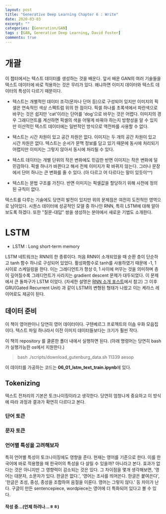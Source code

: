 ```yaml
---
layout: post
title: "Generative Deep Learning Chapter 6 : Write"
date: 2020-03-03
excerpt: ""
categories: [Generation/GAN]
tags : [GAN, Generative Deep Learning, David Foster]
comments: true
---
```


# 개괄

이 챕터에서는 텍스트 데이터를 생성하는 것을 배운다. 앞서 배운 GAN의 여러 기술들을 텍스트 데이터에 바로 적용하는 것은 무리가 있다.
왜냐하면 이미지 데이터와 텍스트 데이터의 특성이 다르기 때문이다. 

* 텍스트는 개별적인 데이터 조각(문자나 단어 등)으로 구성되어 있지만 이미지의 픽셀은 연속적인 색상 스펙트럼 위의 한 점이다.
픽셀 하나를 초록색에서 파란색으로 바꾸는 것은 쉽지만 'cat'이라는 단어를 'dog'으로 바꾸는 것은 어렵다. 이미지의 경우 그래디언트를 계산하면
픽셀의 색을 어떻게 바꿔야 하는지 방향성을 알 수 있지만 이산적인 텍스트 데이터에는 일반적인 방식으로 역전파를 사용할 수 없다.

* 텍스트는 시간 차원이 있고 공간 차원은 없다. 이미지는 두 개의 공간 차원이 있고 시간 차원은 없다. 텍스트는 순서가 문맥 정보를 담고 있기 때문에 
동시에 처리되기 어렵지만 이미지는 그렇지 않아서 동시에 처리될 수 있다.

* 텍스트 데이터는 개별 단위의 작은 변화에도 민감한 반면 이미지는 작은 변화에 덜 민감하다. 픽셀 하나가 바뀐다고 해서 전체 이미지가 확 바뀌지 않는다.
그러나 문장에서 단어 하나는 큰 변화를 줄 수 있다. (아 다르고 어 다르다는 말이 있듯이^^)

* 텍스트는 문법 구조를 가진다. 반면 이미지는 픽셀값을 할당하기 위해 사전에 정의된 규칙이 없다.

텍스트를 다루는 기술에도 당연히 발전이 있지만 위의 문제점은 여전히 도전적인 영역으로 남아있다. 시퀀스 데이터에 성공적인 모델 중 하나인 RNN, 특히 LSTM에 
대해 알아보도록 하겠다. 또한 "질문-대답" 쌍을 생성하는 분야에서 새로운 기법도 소개한다.

# LSTM

* LSTM : Long short-term memory

LSTM 네트워크는 RNN의 한 종류이다. 처음 RNN이 소개되었을 때 순환 층이 단순하고 tanh 함수 하나로 구성되어 있었다. 활성화함수로 tanh를 사용하였기 때문에
-1, 1 사이로 스케일링을 한다. 이는 그레디언트가 항상 0, 1 사이에 머무는 것을 의미하며 층이 깊어질수록 그레디언트가 사라지는 gradient descent 문제가
대두되었다. 이 문제에서 큰 돌파구가 LSTM 이었다. (자세한 설명은 [RNN 소개 포스트]('https://liger82.github.io/rnn/','rnn_post')에서 참고)
그 이후 GRU(Gated Recurrent Unit) 과 같이 LSTM의 변형된 형태가 나왔고 이는 케라스 레이어로도 제공이 된다.

## 데이터 준비

이 책이 영어판이니 당연히 영어 데이터이다. 구텐베르그 프로젝트의 이솝 우화 모읍집이다. 텍스트 파일 하나라서 이전 이미지 데이터들보다는 크기가 훨씬 작다.

이 책의 repository 를 클론한 폴더 내에서 실행하면 된다. (아래 명령어는 당연히 bash가 실행가능한 os에서 지원한다.)

> bash ./scripts/download_gutenburg_data.sh 11339 aesop

이 데이터를 가공하는 코드는 **06_01_lstm_text_train.ipynb**에 있다.

## Tokenizing

텍스트 전처리의 기본은 토크나이징이라고 생각한다. 당연히 엄청나게 중요하고 이 방식에 따라 과정과 결과가 확연히 다르다고 본다.

### 단어 토큰



### 문자 토큰

### 언어별 특성을 고려해보자
특히 언어별 특성이 토크나이징에도 영향을 준다. 현재는 영어를 기준으로 한다. 이를 한국어에 바로 적용했을 때 한국어의 특성을 다 살릴 수 있을까?
아니라고 본다. 효과가 없다는 것은 아니지만 그 영향력이 감소되는 것은 있다. 그 차이점을 몇개 생각해보면,
'영어는 대문자, 소문자가 있다. 한글은 없다.', '영어는 조사를 띄어쓴다. 한글은 붙여쓴다', '한글은 초성, 중성, 종성을 조합하여 음절을 이룬다. 영어는 그렇지 않다.' 등
차이가 난다. 구글이 만든 sentencepiece, wordpiece는 영어에 더 특화되어 있다고 볼 수 있다. 


#### 작성 중...(언제 하려나...ㅎㅎ)
